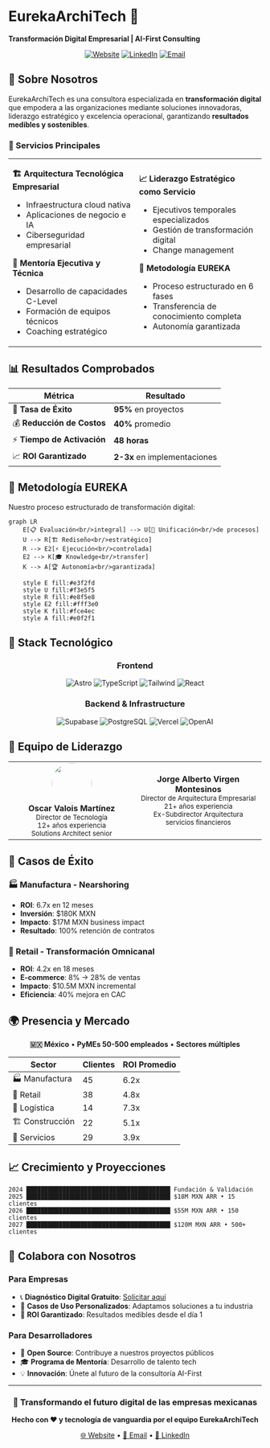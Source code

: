 # EurekaArchiTech 🚀

**Transformación Digital Empresarial | AI-First Consulting**

<div align="center">

[![Website](https://img.shields.io/badge/Website-eureka--architech.com-blue?style=for-the-badge&logo=globe)](https://eureka-architech.com)
[![LinkedIn](https://img.shields.io/badge/LinkedIn-EurekaArchiTech-0077B5?style=for-the-badge&logo=linkedin)](https://linkedin.com/company/eureka-architech)
[![Email](https://img.shields.io/badge/Email-hi%40eureka--architech.com-D14836?style=for-the-badge&logo=gmail)](mailto:hi@eureka-architech.com)

</div>

## 🌟 Sobre Nosotros

EurekaArchiTech es una consultora especializada en **transformación digital** que empodera a las organizaciones mediante soluciones innovadoras, liderazgo estratégico y excelencia operacional, garantizando **resultados medibles y sostenibles**.

### 🎯 Servicios Principales

<table>
<tr>
<td width="50%">

**🏗️ Arquitectura Tecnológica Empresarial**
- Infraestructura cloud nativa
- Aplicaciones de negocio e IA
- Ciberseguridad empresarial

**👥 Mentoría Ejecutiva y Técnica**
- Desarrollo de capacidades C-Level
- Formación de equipos técnicos
- Coaching estratégico

</td>
<td width="50%">

**📈 Liderazgo Estratégico como Servicio**
- Ejecutivos temporales especializados
- Gestión de transformación digital
- Change management

**🤖 Metodología EUREKA**
- Proceso estructurado en 6 fases
- Transferencia de conocimiento completa
- Autonomía garantizada

</td>
</tr>
</table>

## 📊 Resultados Comprobados

<div align="center">

| Métrica | Resultado |
|---------|-----------|
| 🎯 **Tasa de Éxito** | **95%** en proyectos |
| 💰 **Reducción de Costos** | **40%** promedio |
| ⚡ **Tiempo de Activación** | **48 horas** |
| 📈 **ROI Garantizado** | **2-3x** en implementaciones |

</div>

## 🤖 Metodología EUREKA

Nuestro proceso estructurado de transformación digital:

```mermaid
graph LR
    E[📋 Evaluación<br/>integral] --> U[🔄 Unificación<br/>de procesos]
    U --> R[🏗️ Rediseño<br/>estratégico]
    R --> E2[⚡ Ejecución<br/>controlada]
    E2 --> K[🎓 Knowledge<br/>transfer]
    K --> A[🏆 Autonomía<br/>garantizada]

    style E fill:#e3f2fd
    style U fill:#f3e5f5
    style R fill:#e8f5e8
    style E2 fill:#fff3e0
    style K fill:#fce4ec
    style A fill:#e0f2f1
```

## 🚀 Stack Tecnológico

<div align="center">

### Frontend
![Astro](https://img.shields.io/badge/Astro-FF5D01?style=for-the-badge&logo=astro&logoColor=white)
![TypeScript](https://img.shields.io/badge/TypeScript-3178C6?style=for-the-badge&logo=typescript&logoColor=white)
![Tailwind](https://img.shields.io/badge/Tailwind_CSS-06B6D4?style=for-the-badge&logo=tailwind-css&logoColor=white)
![React](https://img.shields.io/badge/React-61DAFB?style=for-the-badge&logo=react&logoColor=black)

### Backend & Infrastructure
![Supabase](https://img.shields.io/badge/Supabase-3ECF8E?style=for-the-badge&logo=supabase&logoColor=white)
![PostgreSQL](https://img.shields.io/badge/PostgreSQL-4169E1?style=for-the-badge&logo=postgresql&logoColor=white)
![Vercel](https://img.shields.io/badge/Vercel-000000?style=for-the-badge&logo=vercel&logoColor=white)
![OpenAI](https://img.shields.io/badge/OpenAI-412991?style=for-the-badge&logo=openai&logoColor=white)

</div>

## 👥 Equipo de Liderazgo

<table>
<tr>
<td align="center" width="50%">
  <img src="https://github.com/osvalois.png" width="80" style="border-radius: 50%"><br>
  <strong>Oscar Valois Martínez</strong><br>
  <sub>Director de Tecnología</sub><br>
  <sub>12+ años experiencia</sub><br>
  <sub>Solutions Architect senior</sub>
</td>
<td align="center" width="50%">
  <strong>Jorge Alberto Virgen Montesinos</strong><br>
  <sub>Director de Arquitectura Empresarial</sub><br>
  <sub>21+ años experiencia</sub><br>
  <sub>Ex-Subdirector Arquitectura servicios financieros</sub>
</td>
</tr>
</table>

## 🎯 Casos de Éxito

### 🏭 Manufactura - Nearshoring
- **ROI**: 6.7x en 12 meses
- **Inversión**: $180K MXN
- **Impacto**: $17M MXN business impact
- **Resultado**: 100% retención de contratos

### 🛒 Retail - Transformación Omnicanal
- **ROI**: 4.2x en 18 meses
- **E-commerce**: 8% → 28% de ventas
- **Impacto**: $10.5M MXN incremental
- **Eficiencia**: 40% mejora en CAC

## 🌍 Presencia y Mercado

<div align="center">

**🇲🇽 México** • **PyMEs 50-500 empleados** • **Sectores múltiples**

| Sector | Clientes | ROI Promedio |
|--------|----------|--------------|
| 🏭 Manufactura | 45 | 6.2x |
| 🛒 Retail | 38 | 4.8x |
| 🚚 Logística | 14 | 7.3x |
| 🏗️ Construcción | 22 | 5.1x |
| 💼 Servicios | 29 | 3.9x |

</div>

## 📈 Crecimiento y Proyecciones

```
2024 ████████████████████████████████████████ Fundación & Validación
2025 ████████████████████████████████████████ $18M MXN ARR • 15 clientes
2026 ████████████████████████████████████████ $55M MXN ARR • 150 clientes
2027 ████████████████████████████████████████ $120M MXN ARR • 500+ clientes
```

## 🤝 Colabora con Nosotros

### Para Empresas
- 📞 **Diagnóstico Digital Gratuito**: [Solicitar aquí](https://eureka-architech.com/contacto)
- 💼 **Casos de Uso Personalizados**: Adaptamos soluciones a tu industria
- 🎯 **ROI Garantizado**: Resultados medibles desde el día 1

### Para Desarrolladores
- 🚀 **Open Source**: Contribuye a nuestros proyectos públicos
- 🎓 **Programa de Mentoría**: Desarrollo de talento tech
- 💡 **Innovación**: Únete al futuro de la consultoría AI-First

---

<div align="center">

### 🚀 Transformando el futuro digital de las empresas mexicanas

**Hecho con ❤️ y tecnología de vanguardia por el equipo EurekaArchiTech**

[🌐 Website](https://eureka-architech.com) • [📧 Email](mailto:hi@eureka-architech.com) • [💼 LinkedIn](https://linkedin.com/company/eureka-architech)

</div>